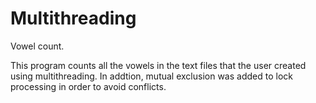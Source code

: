 # Multithreading

  Vowel count.
  
  This program counts all the vowels in the text files that the user created using multithreading. In addtion, mutual exclusion was added to lock  processing in order to avoid conflicts.
